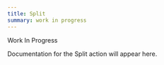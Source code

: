 ```yaml
---
title: Split
summary: work in progress
---
```


Work In Progress

Documentation for the Split action will appear here.
